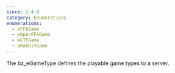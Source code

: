 ```yaml
---
since: 2.4.0
category: Enumerations
enumerations:
  - eFFAGame
  - eOpenFFAGame
  - eCTFGame
  - eRabbitGame
---
```


The bz_eGameType defines the playable game types to a server.
